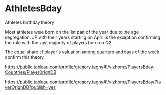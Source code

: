 # AthletesBday
Athletes birthday theory

Most athletes were born on the 1st part of the year due to the age segregation. JP with their years starting on April is the exception confirming the rule with the vast majority of players born on Q2. 

The equal share of player's valuation among quarters and days of the week confirm this theory. 

https://public.tableau.com/profile/gregory.tagny#!/vizhome/PlayersBday-Countries/PlayerOrignDB

https://public.tableau.com/profile/gregory.tagny#!/vizhome/PlayersBday/PlayerOrignDB?publish=yes
